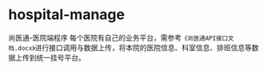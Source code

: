 # hospital-manage
尚医通-医院端程序
每个医院有自己的业务平台，需参考`《尚医通API接口文档.docx》`进行接口调用与数据上传，将本院的医院信息、科室信息、排班信息等数据上传到统一挂号平台。
